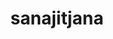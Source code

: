---
title: sanajitjana
github: https://github.com/sanajitjana
mode: light
transition: 1s
score: 77.9
archetype:
- Little Bit of Everything
---